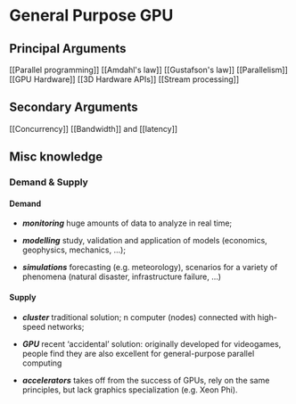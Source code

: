 # General Purpose GPU
## Principal Arguments
[[Parallel programming]]
[[Amdahl's law]]
[[Gustafson's law]]
[[Parallelism]]
[[GPU Hardware]]
[[3D Hardware APIs]]
[[Stream processing]]
## Secondary Arguments
[[Concurrency]]
[[Bandwidth]] and [[latency]]
## Misc knowledge
### Demand & Supply
#### Demand
- ***monitoring***
  huge amounts of data to analyze in real time;

- ***modelling***
  study, validation and application of models (economics, geophysics, mechanics, …);

- ***simulations***
  forecasting (e.g. meteorology), scenarios for a variety of phenomena (natural disaster, infrastructure failure, …)
#### Supply
- ***cluster***
  traditional solution; n computer (nodes) connected with high-speed networks;

- ***GPU***
  recent ‘accidental’ solution: originally developed for videogames, people find they are also excellent for general-purpose parallel computing

- ***accelerators***
  takes off from the success of GPUs, rely on the same principles, but lack graphics specialization (e.g. Xeon Phi).
